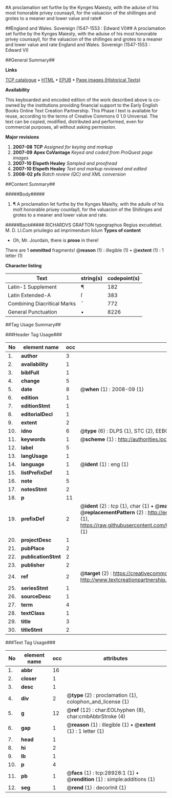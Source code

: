 #A proclamation set furthe by the Kynges Maiesty, with the aduise of his most honorable privey counsayll, for the valuacion of the shillinges  and grotes to a meaner and lower value and rate#

##England and Wales. Sovereign (1547-1553 : Edward VI)##
A proclamation set furthe by the Kynges Maiesty, with the aduise of his most honorable privey counsayll, for the valuacion of the shillinges  and grotes to a meaner and lower value and rate
England and Wales. Sovereign (1547-1553 : Edward VI)

##General Summary##

**Links**

[TCP catalogue](http://www.ota.ox.ac.uk/tcp/)  • 
[HTML](http://tei.it.ox.ac.uk/tcp/Texts-HTML/free/A21/A21527.html)  • 
[EPUB](http://tei.it.ox.ac.uk/tcp/Texts-EPUB/free/A21/A21527.epub) • 
[Page images (Historical Texts)](https://data.historicaltexts.jisc.ac.uk/view?pubId=eebo-33151104e&pageId=eebo-33151104e-28928-1)

**Availability**

This keyboarded and encoded edition of the
	       work described above is co-owned by the institutions
	       providing financial support to the Early English Books
	       Online Text Creation Partnership. This Phase I text is
	       available for reuse, according to the terms of Creative
	       Commons 0 1.0 Universal. The text can be copied,
	       modified, distributed and performed, even for
	       commercial purposes, all without asking permission.

**Major revisions**

1. __2007-08__ __TCP__ *Assigned for keying and markup*
1. __2007-09__ __Apex CoVantage__ *Keyed and coded from ProQuest page images*
1. __2007-10__ __Elspeth Healey__ *Sampled and proofread*
1. __2007-10__ __Elspeth Healey__ *Text and markup reviewed and edited*
1. __2008-02__ __pfs__ *Batch review (QC) and XML conversion*

##Content Summary##

#####Body#####

1. ¶ A proclamation ſet furthe by the Kynges Maieſty, with the aduiſe of his moſt honorable priuey counſayll, for the valuacion of the Shillinges and grotes to a meaner and lower value and rate.

#####Back#####
RICHARDVS GRAFTON typographus Regius excudebat. M. D. LI.Cum priuilegio ad imprimendum ſolum
**Types of content**

  * Oh, Mr. Jourdain, there is **prose** in there!

There are 1 **ommitted** fragments! 
 @__reason__ (1) : illegible (1)  •  @__extent__ (1) : 1 letter (1)

**Character listing**


|Text|string(s)|codepoint(s)|
|---|---|---|
|Latin-1 Supplement|¶|182|
|Latin Extended-A|ſ|383|
|Combining             Diacritical Marks|̄|772|
|General Punctuation|•|8226|

##Tag Usage Summary##

###Header Tag Usage###

|No|element name|occ|attributes|
|---|---|---|---|
|1.|__author__|3||
|2.|__availability__|1||
|3.|__biblFull__|1||
|4.|__change__|5||
|5.|__date__|8| @__when__ (1) : 2008-09 (1)|
|6.|__edition__|1||
|7.|__editionStmt__|1||
|8.|__editorialDecl__|1||
|9.|__extent__|2||
|10.|__idno__|6| @__type__ (6) : DLPS (1), STC (2), EEBO-CITATION (1), OCLC (1), VID (1)|
|11.|__keywords__|1| @__scheme__ (1) : http://authorities.loc.gov/ (1)|
|12.|__label__|5||
|13.|__langUsage__|1||
|14.|__language__|1| @__ident__ (1) : eng (1)|
|15.|__listPrefixDef__|1||
|16.|__note__|5||
|17.|__notesStmt__|2||
|18.|__p__|11||
|19.|__prefixDef__|2| @__ident__ (2) : tcp (1), char (1)  •  @__matchPattern__ (2) : ([0-9\-]+):([0-9IVX]+) (1), (.+) (1)  •  @__replacementPattern__ (2) : http://eebo.chadwyck.com/downloadtiff?vid=$1&page=$2 (1), https://raw.githubusercontent.com/textcreationpartnership/Texts/master/tcpchars.xml#$1 (1)|
|20.|__projectDesc__|1||
|21.|__pubPlace__|2||
|22.|__publicationStmt__|2||
|23.|__publisher__|2||
|24.|__ref__|2| @__target__ (2) : https://creativecommons.org/publicdomain/zero/1.0/ (1), http://www.textcreationpartnership.org/docs/. (1)|
|25.|__seriesStmt__|1||
|26.|__sourceDesc__|1||
|27.|__term__|4||
|28.|__textClass__|1||
|29.|__title__|3||
|30.|__titleStmt__|2||


###Text Tag Usage###

|No|element name|occ|attributes|
|---|---|---|---|
|1.|__abbr__|16||
|2.|__closer__|1||
|3.|__desc__|1||
|4.|__div__|2| @__type__ (2) : proclamation (1), colophon_and_license (1)|
|5.|__g__|12| @__ref__ (12) : char:EOLhyphen (8), char:cmbAbbrStroke (4)|
|6.|__gap__|1| @__reason__ (1) : illegible (1)  •  @__extent__ (1) : 1 letter (1)|
|7.|__head__|1||
|8.|__hi__|2||
|9.|__lb__|1||
|10.|__p__|4||
|11.|__pb__|1| @__facs__ (1) : tcp:28928:1 (1)  •  @__rendition__ (1) : simple:additions (1)|
|12.|__seg__|1| @__rend__ (1) : decorInit (1)|
